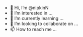 - 👋 Hi, I’m @nipkinN
- 👀 I’m interested in ...
- 🌱 I’m currently learning ...
- 💞️ I’m looking to collaborate on ...
- 📫 How to reach me ...

<!---
nipkinN/nipkinN is a ✨ special ✨ repository because its `README.md` (this file) appears on your GitHub profile.
You can click the Preview link to take a look at your changes.
--->
